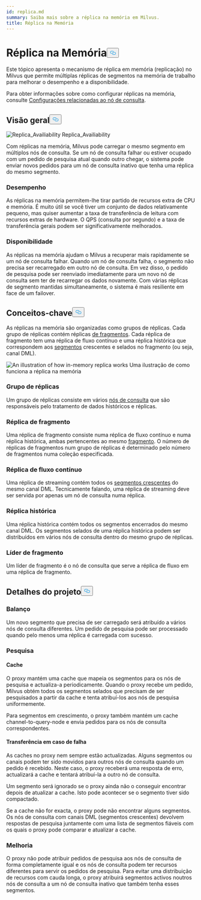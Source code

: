 ```yaml
---
id: replica.md
summary: Saiba mais sobre a réplica na memória em Milvus.
title: Réplica na Memória
---
```

<h1 id="In-Memory-Replica" class="common-anchor-header">Réplica na Memória<button data-href="#In-Memory-Replica" class="anchor-icon" translate="no">
      <svg translate="no"
        aria-hidden="true"
        focusable="false"
        height="20"
        version="1.1"
        viewBox="0 0 16 16"
        width="16"
      >
        <path
          fill="#0092E4"
          fill-rule="evenodd"
          d="M4 9h1v1H4c-1.5 0-3-1.69-3-3.5S2.55 3 4 3h4c1.45 0 3 1.69 3 3.5 0 1.41-.91 2.72-2 3.25V8.59c.58-.45 1-1.27 1-2.09C10 5.22 8.98 4 8 4H4c-.98 0-2 1.22-2 2.5S3 9 4 9zm9-3h-1v1h1c1 0 2 1.22 2 2.5S13.98 12 13 12H9c-.98 0-2-1.22-2-2.5 0-.83.42-1.64 1-2.09V6.25c-1.09.53-2 1.84-2 3.25C6 11.31 7.55 13 9 13h4c1.45 0 3-1.69 3-3.5S14.5 6 13 6z"
        ></path>
      </svg>
    </button></h1><p>Este tópico apresenta o mecanismo de réplica em memória (replicação) no Milvus que permite múltiplas réplicas de segmentos na memória de trabalho para melhorar o desempenho e a disponibilidade.</p>
<p>Para obter informações sobre como configurar réplicas na memória, consulte <a href="/docs/pt/configure_querynode.md#queryNodereplicas">Configurações relacionadas ao nó de consulta</a>.</p>
<h2 id="Overview" class="common-anchor-header">Visão geral<button data-href="#Overview" class="anchor-icon" translate="no">
      <svg translate="no"
        aria-hidden="true"
        focusable="false"
        height="20"
        version="1.1"
        viewBox="0 0 16 16"
        width="16"
      >
        <path
          fill="#0092E4"
          fill-rule="evenodd"
          d="M4 9h1v1H4c-1.5 0-3-1.69-3-3.5S2.55 3 4 3h4c1.45 0 3 1.69 3 3.5 0 1.41-.91 2.72-2 3.25V8.59c.58-.45 1-1.27 1-2.09C10 5.22 8.98 4 8 4H4c-.98 0-2 1.22-2 2.5S3 9 4 9zm9-3h-1v1h1c1 0 2 1.22 2 2.5S13.98 12 13 12H9c-.98 0-2-1.22-2-2.5 0-.83.42-1.64 1-2.09V6.25c-1.09.53-2 1.84-2 3.25C6 11.31 7.55 13 9 13h4c1.45 0 3-1.69 3-3.5S14.5 6 13 6z"
        ></path>
      </svg>
    </button></h2><p>
  
   <span class="img-wrapper"> <img translate="no" src="/docs/v2.6.x/assets/replica_availability.jpg" alt="Replica_Availiability" class="doc-image" id="replica_availiability" />
   </span> <span class="img-wrapper"> <span>Replica_Availiability</span> </span></p>
<p>Com réplicas na memória, Milvus pode carregar o mesmo segmento em múltiplos nós de consulta. Se um nó de consulta falhar ou estiver ocupado com um pedido de pesquisa atual quando outro chegar, o sistema pode enviar novos pedidos para um nó de consulta inativo que tenha uma réplica do mesmo segmento.</p>
<h3 id="Performance" class="common-anchor-header">Desempenho</h3><p>As réplicas na memória permitem-lhe tirar partido de recursos extra de CPU e memória. É muito útil se você tiver um conjunto de dados relativamente pequeno, mas quiser aumentar a taxa de transferência de leitura com recursos extras de hardware. O QPS (consulta por segundo) e a taxa de transferência gerais podem ser significativamente melhorados.</p>
<h3 id="Availability" class="common-anchor-header">Disponibilidade</h3><p>As réplicas na memória ajudam o Milvus a recuperar mais rapidamente se um nó de consulta falhar. Quando um nó de consulta falha, o segmento não precisa ser recarregado em outro nó de consulta. Em vez disso, o pedido de pesquisa pode ser reenviado imediatamente para um novo nó de consulta sem ter de recarregar os dados novamente. Com várias réplicas de segmento mantidas simultaneamente, o sistema é mais resiliente em face de um failover.</p>
<h2 id="Key-Concepts" class="common-anchor-header">Conceitos-chave<button data-href="#Key-Concepts" class="anchor-icon" translate="no">
      <svg translate="no"
        aria-hidden="true"
        focusable="false"
        height="20"
        version="1.1"
        viewBox="0 0 16 16"
        width="16"
      >
        <path
          fill="#0092E4"
          fill-rule="evenodd"
          d="M4 9h1v1H4c-1.5 0-3-1.69-3-3.5S2.55 3 4 3h4c1.45 0 3 1.69 3 3.5 0 1.41-.91 2.72-2 3.25V8.59c.58-.45 1-1.27 1-2.09C10 5.22 8.98 4 8 4H4c-.98 0-2 1.22-2 2.5S3 9 4 9zm9-3h-1v1h1c1 0 2 1.22 2 2.5S13.98 12 13 12H9c-.98 0-2-1.22-2-2.5 0-.83.42-1.64 1-2.09V6.25c-1.09.53-2 1.84-2 3.25C6 11.31 7.55 13 9 13h4c1.45 0 3-1.69 3-3.5S14.5 6 13 6z"
        ></path>
      </svg>
    </button></h2><p>As réplicas na memória são organizadas como grupos de réplicas. Cada grupo de réplicas contém réplicas <a href="https://milvus.io/docs/v2.1.x/glossary.md#Sharding">de fragmentos</a>. Cada réplica de fragmento tem uma réplica de fluxo contínuo e uma réplica histórica que correspondem aos <a href="https://milvus.io/docs/v2.1.x/glossary.md#Segment">segmentos</a> crescentes e selados no fragmento (ou seja, canal DML).</p>
<p>
  
   <span class="img-wrapper"> <img translate="no" src="/docs/v2.6.x/assets/replica_group.png" alt="An illustration of how in-memory replica works" class="doc-image" id="an-illustration-of-how-in-memory-replica-works" />
   </span> <span class="img-wrapper"> <span>Uma ilustração de como funciona a réplica na memória</span> </span></p>
<h3 id="Replica-group" class="common-anchor-header">Grupo de réplicas</h3><p>Um grupo de réplicas consiste em vários <a href="https://milvus.io/docs/v2.1.x/four_layers.md#Query-node">nós de consulta</a> que são responsáveis pelo tratamento de dados históricos e réplicas.</p>
<h3 id="Shard-replica" class="common-anchor-header">Réplica de fragmento</h3><p>Uma réplica de fragmento consiste numa réplica de fluxo contínuo e numa réplica histórica, ambas pertencentes ao mesmo <a href="https://milvus.io/blog/deep-dive-1-milvus-architecture-overview.md#Shard">fragmento</a>. O número de réplicas de fragmentos num grupo de réplicas é determinado pelo número de fragmentos numa coleção especificada.</p>
<h3 id="Streaming-replica" class="common-anchor-header">Réplica de fluxo contínuo</h3><p>Uma réplica de streaming contém todos os <a href="https://milvus.io/docs/v2.1.x/glossary.md#Segment">segmentos crescentes</a> do mesmo canal DML. Tecnicamente falando, uma réplica de streaming deve ser servida por apenas um nó de consulta numa réplica.</p>
<h3 id="Historical-replica" class="common-anchor-header">Réplica histórica</h3><p>Uma réplica histórica contém todos os segmentos encerrados do mesmo canal DML. Os segmentos selados de uma réplica histórica podem ser distribuídos em vários nós de consulta dentro do mesmo grupo de réplicas.</p>
<h3 id="Shard-leader" class="common-anchor-header">Líder de fragmento</h3><p>Um líder de fragmento é o nó de consulta que serve a réplica de fluxo em uma réplica de fragmento.</p>
<h2 id="Design-Details" class="common-anchor-header">Detalhes do projeto<button data-href="#Design-Details" class="anchor-icon" translate="no">
      <svg translate="no"
        aria-hidden="true"
        focusable="false"
        height="20"
        version="1.1"
        viewBox="0 0 16 16"
        width="16"
      >
        <path
          fill="#0092E4"
          fill-rule="evenodd"
          d="M4 9h1v1H4c-1.5 0-3-1.69-3-3.5S2.55 3 4 3h4c1.45 0 3 1.69 3 3.5 0 1.41-.91 2.72-2 3.25V8.59c.58-.45 1-1.27 1-2.09C10 5.22 8.98 4 8 4H4c-.98 0-2 1.22-2 2.5S3 9 4 9zm9-3h-1v1h1c1 0 2 1.22 2 2.5S13.98 12 13 12H9c-.98 0-2-1.22-2-2.5 0-.83.42-1.64 1-2.09V6.25c-1.09.53-2 1.84-2 3.25C6 11.31 7.55 13 9 13h4c1.45 0 3-1.69 3-3.5S14.5 6 13 6z"
        ></path>
      </svg>
    </button></h2><h3 id="Balance" class="common-anchor-header">Balanço</h3><p>Um novo segmento que precisa de ser carregado será atribuído a vários nós de consulta diferentes. Um pedido de pesquisa pode ser processado quando pelo menos uma réplica é carregada com sucesso.</p>
<h3 id="Search" class="common-anchor-header">Pesquisa</h3><h4 id="Cache" class="common-anchor-header">Cache</h4><p>O proxy mantém uma cache que mapeia os segmentos para os nós de pesquisa e actualiza-a periodicamente. Quando o proxy recebe um pedido, Milvus obtém todos os segmentos selados que precisam de ser pesquisados a partir da cache e tenta atribuí-los aos nós de pesquisa uniformemente.</p>
<p>Para segmentos em crescimento, o proxy também mantém um cache channel-to-query-node e envia pedidos para os nós de consulta correspondentes.</p>
<h4 id="Failover" class="common-anchor-header">Transferência em caso de falha</h4><p>As caches no proxy nem sempre estão actualizadas. Alguns segmentos ou canais podem ter sido movidos para outros nós de consulta quando um pedido é recebido. Neste caso, o proxy receberá uma resposta de erro, actualizará a cache e tentará atribuí-la a outro nó de consulta.</p>
<p>Um segmento será ignorado se o proxy ainda não o conseguir encontrar depois de atualizar a cache. Isto pode acontecer se o segmento tiver sido compactado.</p>
<p>Se a cache não for exacta, o proxy pode não encontrar alguns segmentos. Os nós de consulta com canais DML (segmentos crescentes) devolvem respostas de pesquisa juntamente com uma lista de segmentos fiáveis com os quais o proxy pode comparar e atualizar a cache.</p>
<h3 id="Enhancement" class="common-anchor-header">Melhoria</h3><p>O proxy não pode atribuir pedidos de pesquisa aos nós de consulta de forma completamente igual e os nós de consulta podem ter recursos diferentes para servir os pedidos de pesquisa. Para evitar uma distribuição de recursos com cauda longa, o proxy atribuirá segmentos activos noutros nós de consulta a um nó de consulta inativo que também tenha esses segmentos.</p>
